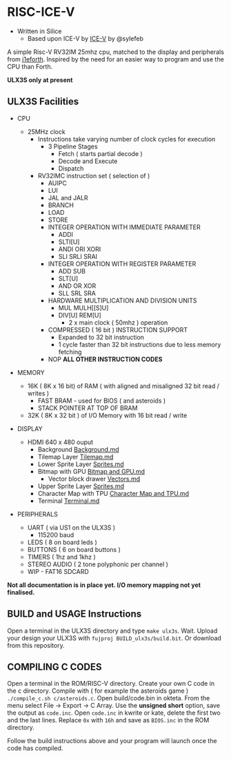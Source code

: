 # RISC-ICE-V

* Written in Silice
    * Based upon ICE-V by [ICE-V](https://github.com/sylefeb/Silice/blob/master/projects/ice-v/ice-v.ice) by @sylefeb

A simple Risc-V RV32IM 25mhz cpu, matched to the display and peripherals from [j1eforth](https://github.com/rob-ng15/Silice-Playground/tree/master/j1eforth/DE10NANO-ULX3S). Inspired by the need for an easier way to program and use the CPU than Forth.

__ULX3S only at present__

## ULX3S Facilities

* CPU
    * 25MHz clock
        * Instructions take varying number of clock cycles for execution
            * 3 Pipeline Stages
                * Fetch ( starts partial decode )
                * Decode and Execute
                * Dispatch
        * RV32IMC instruction set ( selection of )
            * AUIPC
            * LUI
            * JAL and JALR
            * BRANCH
            * LOAD
            * STORE
            * INTEGER OPERATION WITH IMMEDIATE PARAMETER
                * ADDI
                * SLTI[U]
                * ANDI ORI XORI
                * SLI SRLI SRAI
            * INTEGER OPERATION WITH REGISTER PARAMETER
                * ADD SUB
                * SLT[U]
                * AND OR XOR
                * SLL SRL SRA
            * HARDWARE MULTIPLICATION AND DIVISION UNITS
                * MUL MULH[[S]U]
                * DIV[U] REM[U]
                    * 2 x main clock ( 50mhz ) operation
            * COMPRESSED ( 16 bit ) INSTRUCTION SUPPORT
                * Expanded to 32 bit instruction
                * 1 cycle faster than 32 bit instructions due to less memory fetching
            * NOP __ALL OTHER INSTRUCTION CODES__

* MEMORY
    * 16K ( 8K x 16 bit) of RAM ( with aligned and misaligned 32 bit read / writes )
        * FAST BRAM - used for BIOS ( and asteroids )
        * STACK POINTER AT TOP OF BRAM
    * 32K ( 8K x 32 bit ) of I/O Memory with 16 bit read / write

* DISPLAY
    * HDMI 640 x 480 ouput
        * Background [Background.md](documentation/Background.md)
        * Tilemap Layer [Tilemap.md](documentation/Tilemap.md)
        * Lower Sprite Layer [Sprites.md](documentation/Sprites.md)
        * Bitmap with GPU [Bitmap and GPU.md](documentation/Bitmap%20and%20GPU.md)
            * Vector block drawer [Vectors.md](documentation/Vectors.md)
        * Upper Sprite Layer [Sprites.md](documentation/Sprites.md)
        * Character Map with TPU [Character Map and TPU.md](documentation/Character%20Map%20and%20TPU.md)
        * Terminal [Terminal.md](documentation/Terminal.md)

* PERIPHERALS
    * UART ( via US1 on the ULX3S )
        * 115200 baud
    * LEDS ( 8 on board leds )
    * BUTTONS ( 6 on board buttons )
    * TIMERS ( 1hz and 1khz )
    * STEREO AUDIO ( 2 tone polyphonic per channel )
    * WIP - FAT16 SDCARD

__Not all documentation is in place yet. I/O memory mapping not yet finalised.__

## BUILD and USAGE Instructions

Open a terminal in the ULX3S directory and type ```make ulx3s```. Wait. Upload your design your ULX3S with ```fujproj BUILD_ulx3s/build.bit```. Or download from this repository.

## COMPILING C CODES

Open a terminal in the ROM/RISC-V directory. Create your own C code in the c directory. Compile with ( for example the asteroids game ) ```./compile_c.sh c/asteroids.c```. Open build/code.bin in okteta. From the menu select File -> Export -> C Array. Use the __unsigned short__ option, save the output as ```code.inc```. Open ```code.inc``` in kwrite or kate, delete the first two and the last lines. Replace ```0x``` with ```16h``` and save as ```BIOS.inc``` in the ROM directory.

Follow the build instructions above and your program will launch once the code has compiled.
